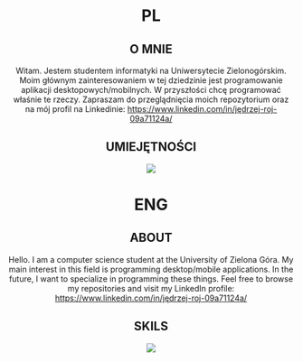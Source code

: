 <div align="center">

  # PL
  ## O MNIE
  Witam. Jestem studentem informatyki na Uniwersytecie Zielonogórskim. Moim głównym zainteresowaniem w tej dziedzinie jest programowanie aplikacji desktopowych/mobilnych. W przyszłości chcę programować właśnie te rzeczy. Zapraszam do przeglądnięcia moich repozytorium oraz na mój profil na Linkedinie: https://www.linkedin.com/in/jędrzej-roj-09a71124a/
  
  ## UMIEJĘTNOŚCI
  <p align="center">
    <a href="https://skillicons.dev">
      <img src="https://skillicons.dev/icons?i=discord,kotlin,cs,cpp,github,java,visualstudio,latex,windows,apple" />
    </a>
  </p>

  # ENG
  ## ABOUT
  Hello. I am a computer science student at the University of Zielona Góra. My main interest in this field is programming desktop/mobile applications. In the future, I want to specialize in programming these things. Feel free to browse my repositories and visit my LinkedIn profile: https://www.linkedin.com/in/jędrzej-roj-09a71124a/
  
  ## SKILS
  <p align="center">
    <a href="https://skillicons.dev">
      <img src="https://skillicons.dev/icons?i=discord,kotlin,cs,cpp,github,java,visualstudio,latex,windows,apple" />
    </a>
  </p>
  
</div>
